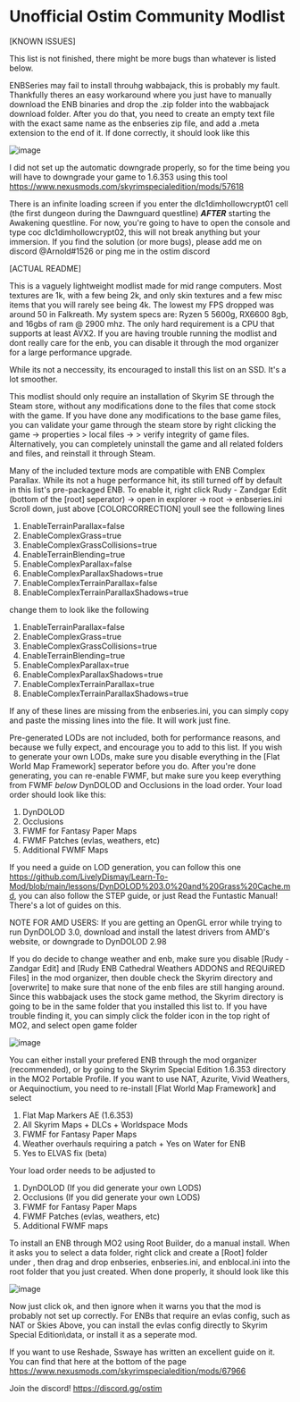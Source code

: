 # Unofficial Ostim Community Modlist

 [KNOWN ISSUES]
 
 This list is not finished, there might be more bugs than whatever is listed below.
 
 ENBSeries may fail to install throuhg wabbajack, this is probably my fault. Thankfully theres an easy workaround where you just have to manually download the ENB binaries and drop the .zip folder into the wabbajack download folder. After you do that, you need to create an empty text file with the exact same name as the enbseries zip file, and add a .meta extension to the end of it.
If done correctly, it should look like this

![image](https://user-images.githubusercontent.com/122011472/222934459-a70e81e6-259a-43a0-abf6-582e0e1a9a96.png)

I did not set up the automatic downgrade properly, so for the time being you will have to downgrade your game to 1.6.353 using this tool
https://www.nexusmods.com/skyrimspecialedition/mods/57618
 
 There is an infinite loading screen if you enter the dlc1dimhollowcrypt01 cell (the first dungeon during the Dawnguard questline) ***AFTER*** starting the Awakening questline. For now, you're going to have to open the console and type coc dlc1dimhollowcrypt02, this will not break anything but your immersion. If you find the solution (or more bugs), please add me on discord @Arnold#1526 or ping me in the ostim discord
 
[ACTUAL README]

This is a vaguely lightweight modlist made for mid range computers. Most textures are 1k, with a few being 2k, and only skin textures and a few misc items that you will rarely see being 4k. The lowest my FPS dropped was around 50 in Falkreath. My system specs are: Ryzen 5 5600g, RX6600 8gb, and 16gbs of ram @ 2900 mhz. The only hard requirement is a CPU that supports at least AVX2. If you are having trouble running the modlist and dont really care for the enb, you can disable it through the mod organizer for a large performance upgrade.

While its not a neccessity, its encouraged to install this list on an SSD. It's a lot smoother.

This modlist should only require an installation of Skyrim SE through the Steam store, without any modifications done to the files that come stock with the game. If you have done any modifications to the base game files, you can validate your game through the steam store by right clicking the game -> properties > local files -> > verify integrity of game files. Alternatively, you can completely uninstall the game and all related folders and files, and reinstall it through Steam. 

Many of the included texture mods are compatible with ENB Complex Parallax. While its not a huge performance hit, its still turned off by default in this list's pre-packaged ENB. To enable it, right click Rudy - Zandgar Edit (bottom of the [root] seperator) -> open in explorer -> root -> enbseries.ini
Scroll down, just above [COLORCORRECTION] youll see the following lines

 1. EnableTerrainParallax=false
 2. EnableComplexGrass=true
 3. EnableComplexGrassCollisions=true
 4. EnableTerrainBlending=true
 5. EnableComplexParallax=false
 6. EnableComplexParallaxShadows=true
 7. EnableComplexTerrainParallax=false
 8. EnableComplexTerrainParallaxShadows=true

change them to look like the following

 1. EnableTerrainParallax=false
 2. EnableComplexGrass=true
 3. EnableComplexGrassCollisions=true
 4. EnableTerrainBlending=true
 5. EnableComplexParallax=true
 6. EnableComplexParallaxShadows=true
 7. EnableComplexTerrainParallax=true
 8. EnableComplexTerrainParallaxShadows=true
 
 If any of these lines are missing from the enbseries.ini, you can simply copy and paste the missing lines into the file. It will work just fine.

Pre-generated LODs are not included, both for performance reasons, and because we fully expect, and encourage you to add to this list. If you wish to generate your own LODs, make sure you disable everything in the [Flat World Map Framework] seperator before you do. After you're done generating, you can re-enable FWMF, but make sure you keep everything from FWMF *below* DynDOLOD and Occlusions in the load order. Your load order should look like this:

1. DynDOLOD
2. Occlusions
3. FWMF for Fantasy Paper Maps
4. FWMF Patches (evlas, weathers, etc)
4. Additional FWMF Maps

If you need a guide on LOD generation, you can follow this one https://github.com/LivelyDismay/Learn-To-Mod/blob/main/lessons/DynDOLOD%203.0%20and%20Grass%20Cache.md, you can also follow the STEP guide, or just Read the Funtastic Manual! There's a lot of guides on this.

NOTE FOR AMD USERS: If you are getting an OpenGL error while trying to run DynDOLOD 3.0, download and install the latest drivers from AMD's website, or downgrade to DynDOLOD 2.98

If you do decide to change weather and enb, make sure you disable [Rudy - Zandgar Edit] and [Rudy ENB Cathedral Weathers ADDONS and REQUiRED Files] in the mod organizer, then double check the Skyrim directory and [overwrite] to make sure that none of the enb files are still hanging around. Since this wabbajack uses the stock game method, the Skyrim directory is going to be in the same folder that you installed this list to. If you have trouble finding it, you can simply click the folder icon in the top right of MO2, and select open game folder

![image](https://user-images.githubusercontent.com/122011472/218272132-feec8b12-a456-43a8-be7b-7a4d495b3b1f.png)

You can either install your prefered ENB through the mod organizer (recommended), or by going to the Skyrim Special Edition 1.6.353 directory in the MO2 Portable Profile. If you want to use NAT, Azurite, Vivid Weathers, or Aequinoctium, you need to re-install [Flat World Map Framework] and select

1. Flat Map Markers AE (1.6.353)
2. All Skyrim Maps + DLCs + Worldspace Mods
3. FWMF for Fantasy Paper Maps
4. Weather overhauls requiring a patch + Yes on Water for ENB
5. Yes to ELVAS fix (beta)

Your load order needs to be adjusted to 

1. DynDOLOD (If you did generate your own LODS)
2. Occlusions (If you did generate your own LODS)
3. FWMF for Fantasy Paper Maps
4. FWMF Patches (evlas, weathers, etc)
5. Additional FWMF maps

To install an ENB through MO2 using Root Builder, do a manual install. When it asks you to select a data folder, right click and create a [Root] folder under <data>, then drag and drop enbseries, enbseries.ini, and enblocal.ini into the root folder that you just created. When done properly, it should look like this

![image](https://user-images.githubusercontent.com/122011472/218272401-8c469a5b-b246-4b13-929e-8e06fc7710d0.png)

Now just click ok, and then ignore when it warns you that the mod is probably not set up correctly.
For ENBs that require an evlas config, such as NAT or Skies Above, you can install the evlas config directly to Skyrim Special Edition\data, or install it as a seperate mod.

If you want to use Reshade, Sswaye has written an excellent guide on it. You can find that here at the bottom of the page https://www.nexusmods.com/skyrimspecialedition/mods/67966

Join the discord! https://discord.gg/ostim
